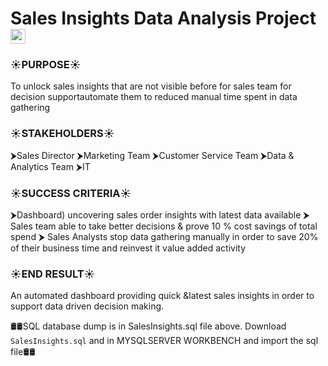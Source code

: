 # Sales Insights Data Analysis Project <img src="https://github.com/TheDudeThatCode/TheDudeThatCode/blob/master/Assets/Earth.gif" width="24px">


<h3>☀️PURPOSE☀️</h3>
To unlock sales insights that are not visible before for sales team for decision supportautomate them to reduced manual time spent in data gathering

<h3>☀️STAKEHOLDERS☀️</h3>
⮞Sales Director
⮞Marketing Team
⮞Customer Service Team
⮞Data & Analytics Team
⮞IT


<h3>☀️SUCCESS CRITERIA☀️</h3>
⮞Dashboard) uncovering sales order insights with latest data available
⮞ Sales team able to take better decisions & prove 10 % cost savings of total spend
⮞ Sales Analysts stop data gathering manually in order to save 20% of their business time and reinvest it value added activity

<h3>☀️END RESULT☀️</h3>
An automated dashboard providing quick &latest sales insights in order to support data driven decision making.

🛢🛢SQL database dump is in SalesInsights.sql file above. Download `SalesInsights.sql` and in MYSQLSERVER WORKBENCH and import the sql file🛢🛢

